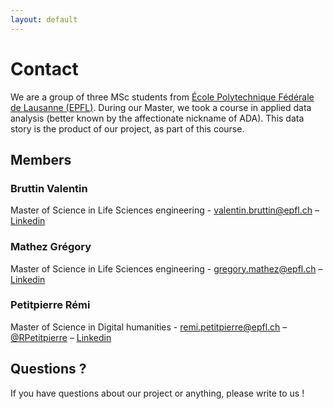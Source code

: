 ```yaml
---
layout: default
---
```

# Contact

We are a group of three MSc students from <a href="https://epfl.ch/">École Polytechnique Fédérale de Lausanne (EPFL)</a>. During our Master, we took a course in applied data analysis (better known by the affectionate nickname of ADA). This data story is the product of our project, as part of this course.

## Members

### Bruttin Valentin
Master of Science in Life Sciences engineering - <a href="mailto:valentin.bruttin@epfl.ch" target="blanck_">valentin.bruttin@epfl.ch</a> – <a href="https://www.linkedin.com/in/valentin-bruttin/" target= "blanck_">Linkedin</a>

### Mathez Grégory
Master of Science in Life Sciences engineering - <a href="mailto:gregory.mathez@epfl.ch" target ="blanck_">gregory.mathez@epfl.ch</a> – <a href="https://www.linkedin.com/in/grégory-mathez-3096a09a/" target= "blanck_">Linkedin</a><br>

### Petitpierre Rémi
Master of Science in Digital humanities - <a href="mailto:remi.petitpierre@epfl.ch" target = "blanck_">remi.petitpierre@epfl.ch</a> – <a href="https://twitter.com/RPetitpierre" target= "blanck_">@RPetitpierre</a> – <a href="https://www.linkedin.com/in/rpetitpierre/" target= "blanck_">Linkedin</a>

## Questions ?
If you have questions about our project or anything, please write to us ! 
